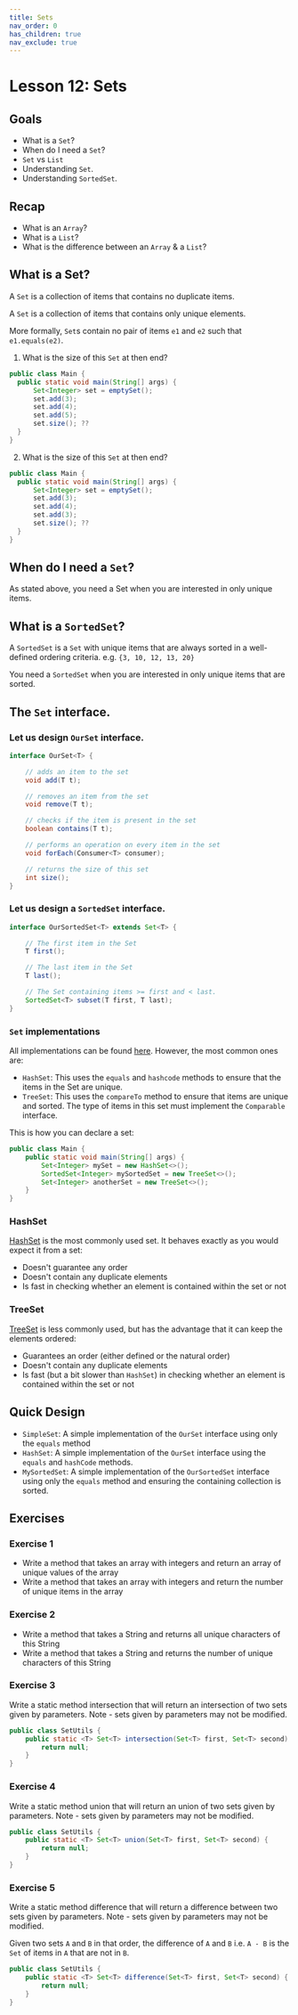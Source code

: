 ```yaml
---
title: Sets
nav_order: 0
has_children: true
nav_exclude: true
---
```


# Lesson 12: Sets

## Goals

- What is a `Set`?
- When do I need a `Set`?
- `Set` vs `List`
- Understanding `Set`.
- Understanding `SortedSet`.

## Recap

- What is an `Array`?
- What is a `List`?
- What is the difference between an `Array` & a `List`?

## What is a Set?

A `Set` is a collection of items that contains no duplicate items.

A `Set` is a collection of items that contains only unique elements.

More formally, `Set`s contain no pair of items `e1` and `e2` such that `e1.equals(e2)`.

1. What is the size of this `Set` at then end?

  ```java
public class Main {
    public static void main(String[] args) {
        Set<Integer> set = emptySet();
        set.add(3);
        set.add(4);
        set.add(5);
        set.size(); ??
    }
}
  ```

2. What is the size of this `Set` at then end?

  ```java
public class Main {
    public static void main(String[] args) {
        Set<Integer> set = emptySet();
        set.add(3);
        set.add(4);
        set.add(3);
        set.size(); ??
    }
}
  ```

## When do I need a `Set`?

As stated above, you need a Set when you are interested in only unique items.

## What is a `SortedSet`?

A `SortedSet` is a `Set` with unique items that are always sorted in a well-defined ordering criteria.
e.g. `{3, 10, 12, 13, 20}`

You need a `SortedSet` when you are interested in only unique items that are sorted.

## The `Set` interface.

### Let us design `OurSet` interface.

```java
interface OurSet<T> {

    // adds an item to the set
    void add(T t);

    // removes an item from the set
    void remove(T t);

    // checks if the item is present in the set
    boolean contains(T t);

    // performs an operation on every item in the set
    void forEach(Consumer<T> consumer);

    // returns the size of this set
    int size();
}
```

### Let us design a `SortedSet` interface.

```java
interface OurSortedSet<T> extends Set<T> {

    // The first item in the Set
    T first();

    // The last item in the Set
    T last();

    // The Set containing items >= first and < last.
    SortedSet<T> subset(T first, T last);
}
```

### `Set` implementations

All implementations can be found [here](https://docs.oracle.com/javase/7/docs/api/java/util/Set.html). However, the most
common ones are:

- `HashSet`: This uses the `equals` and `hashcode` methods to ensure that the items in the Set are unique.
- `TreeSet`: This uses the `compareTo` method to ensure that items are unique and sorted. The type of items in this set
  must implement the `Comparable` interface.

This is how you can declare a set:

```java
public class Main {
    public static void main(String[] args) {
        Set<Integer> mySet = new HashSet<>();
        SortedSet<Integer> mySortedSet = new TreeSet<>();
        Set<Integer> anotherSet = new TreeSet<>();
    }
}
```

### HashSet

[HashSet](https://docs.oracle.com/javase/7/docs/api/java/util/HashSet.html) is the most commonly used set. It behaves
exactly as you would expect it from a set:

- Doesn't guarantee any order
- Doesn't contain any duplicate elements
- Is fast in checking whether an element is contained within the set or not

### TreeSet

[TreeSet](https://docs.oracle.com/javase/7/docs/api/java/util/TreeSet.html) is less commonly used, but has the advantage
that it can keep the elements ordered:

- Guarantees an order (either defined or the natural order)
- Doesn't contain any duplicate elements
- Is fast (but a bit slower than `HashSet`) in checking whether an element is contained within the set or not

## Quick Design

- `SimpleSet`: A simple implementation of the `OurSet` interface using only the `equals` method
- `HashSet`: A simple implementation of the `OurSet` interface using the `equals` and `hashCode` methods.
- `MySortedSet`: A simple implementation of the `OurSortedSet` interface using only the `equals` method and ensuring the
  containing collection is sorted.

## Exercises

### Exercise 1

- Write a method that takes an array with integers and return an array of unique values of the array
- Write a method that takes an array with integers and return the number of unique items in the array

### Exercise 2

- Write a method that takes a String and returns all unique characters of this String
- Write a method that takes a String and returns the number of unique characters of this String

### Exercise 3

Write a static method intersection that will return an intersection of two sets given by parameters. Note - sets given
by parameters may not be modified.

```java
public class SetUtils {
    public static <T> Set<T> intersection(Set<T> first, Set<T> second) {
        return null;
    }
}
```

### Exercise 4

Write a static method union that will return an union of two sets given by parameters. Note - sets given by parameters
may not be modified.

```java
public class SetUtils {
    public static <T> Set<T> union(Set<T> first, Set<T> second) {
        return null;
    }
}
```

### Exercise 5

Write a static method difference that will return a difference between two sets given by parameters. Note - sets given
by parameters may not be modified.

Given two sets `A` and `B` in that order, the difference of `A` and `B` i.e. `A - B` is the `Set` of items in `A` that
are not in `B`.

```java
public class SetUtils {
    public static <T> Set<T> difference(Set<T> first, Set<T> second) {
        return null;
    }
}
```

